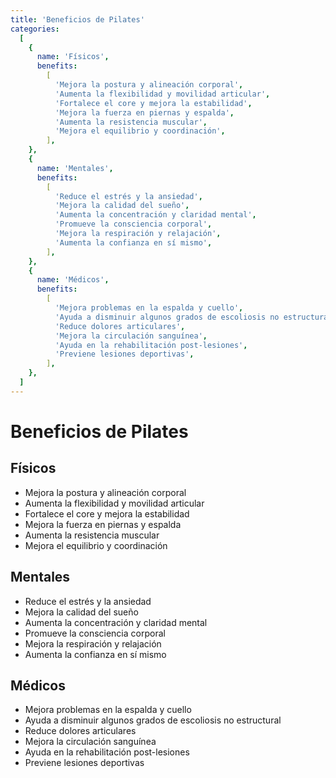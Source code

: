 ```yaml
---
title: 'Beneficios de Pilates'
categories:
  [
    {
      name: 'Físicos',
      benefits:
        [
          'Mejora la postura y alineación corporal',
          'Aumenta la flexibilidad y movilidad articular',
          'Fortalece el core y mejora la estabilidad',
          'Mejora la fuerza en piernas y espalda',
          'Aumenta la resistencia muscular',
          'Mejora el equilibrio y coordinación',
        ],
    },
    {
      name: 'Mentales',
      benefits:
        [
          'Reduce el estrés y la ansiedad',
          'Mejora la calidad del sueño',
          'Aumenta la concentración y claridad mental',
          'Promueve la consciencia corporal',
          'Mejora la respiración y relajación',
          'Aumenta la confianza en sí mismo',
        ],
    },
    {
      name: 'Médicos',
      benefits:
        [
          'Mejora problemas en la espalda y cuello',
          'Ayuda a disminuir algunos grados de escoliosis no estructural',
          'Reduce dolores articulares',
          'Mejora la circulación sanguínea',
          'Ayuda en la rehabilitación post-lesiones',
          'Previene lesiones deportivas',
        ],
    },
  ]
---
```


# Beneficios de Pilates

## Físicos

- Mejora la postura y alineación corporal
- Aumenta la flexibilidad y movilidad articular
- Fortalece el core y mejora la estabilidad
- Mejora la fuerza en piernas y espalda
- Aumenta la resistencia muscular
- Mejora el equilibrio y coordinación

## Mentales

- Reduce el estrés y la ansiedad
- Mejora la calidad del sueño
- Aumenta la concentración y claridad mental
- Promueve la consciencia corporal
- Mejora la respiración y relajación
- Aumenta la confianza en sí mismo

## Médicos

- Mejora problemas en la espalda y cuello
- Ayuda a disminuir algunos grados de escoliosis no estructural
- Reduce dolores articulares
- Mejora la circulación sanguínea
- Ayuda en la rehabilitación post-lesiones
- Previene lesiones deportivas
